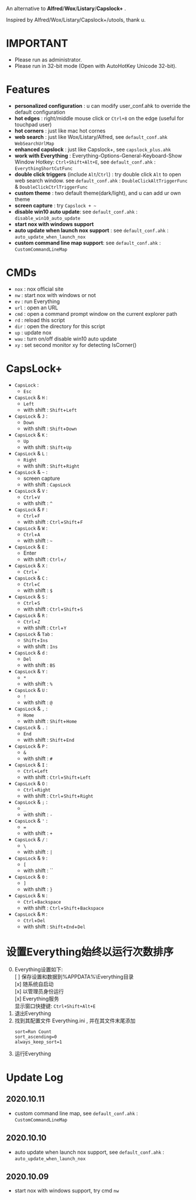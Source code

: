 An alternative to **Alfred**/**Wox**/**Listary**/**Capslock+** .

Inspired by Alfred/Wox/Listary/Capslock+/utools, thank u.


# IMPORTANT
  
- Please run as administrator.
- Please run in 32-bit mode (Open with AutoHotKey Unicode 32-bit).


# Features

* **personalized configuration** : u can modify user_conf.ahk to override the default configuration
* **hot edges** : right/middle mouse click or `Ctrl+8` on the edge (useful for touchpad user)
* **hot corners** : just like mac hot cornes
* **web search** : just like Wox/Listary/Alfred, see `default_conf.ahk` `WebSearchUrlMap`
* **enhanced capslock** : just like Capslock+, see `capslock_plus.ahk`
* **work with Everything** : Everything-Options-General-Keyboard-Show Window Hotkey: `Ctrl+Shift+Alt+E`, see `default_conf.ahk` : `EverythingShortCutFunc`
* **double click triggers** (include `Alt`/`Ctrl`) : try double click `Alt` to open web search window. see `default_conf.ahk` : `DoubleClickAltTriggerFunc` & `DoubleClickCtrlTriggerFunc`
* **custom theme** : two default theme(dark/light), and u can add ur own theme
* **screen capture** : try `Capslock + ~`
* **disable win10 auto update**: see `default_conf.ahk` : `disable_win10_auto_update`
* **start nox with windows support**
* **auto update when launch nox support** : see `default_conf.ahk` : `auto_update_when_launch_nox`
* **custom command line map support**:  see `default_conf.ahk` : `CustomCommandLineMap`
<!-- * **auto selection copy** : just like linux terminal -->
<!-- * **hot key to replace string** : copy this line (`my email is @@ “”  ‘’`) to address bar, then Capslock+Shift+U, now u know, see user_conf.ahk -->
<!-- * **game mode** : double Alt then input `game` -->


# CMDs

* `nox` : nox official site
* `nw` : start nox with windows or not
* `ev` : run Everything
* `url` : open an URL
* `cmd` : open a command prompt window on the current explorer path 
* `rd` : reload this script
* `dir` : open the directory for this script
* `up` : update nox
* `wau` : turn on/off disable win10 auto update
* `xy` : set second monitor xy for detecting IsCorner()
<!-- * `conf` : Edit user_conf -->
<!-- * `limit` : turn on/off limit mode -->


# CapsLock+

* `CapsLock` :
    *  `Esc`
* `CapsLock` & `H` :
	* `Left`
	* with shift : `Shift`+`Left`
* `CapsLock` & `J` :
	* `Down`
	* with shift : `Shift`+`Down`
* `CapsLock` & `K` :
	* `Up`
	* with shift : `Shift`+`Up`
* `CapsLock` & `L` :
	* `Right`
	* with shift : `Shift`+`Right`
* `CapsLock` & `~` :
    * screen capture
	* with shift : `CapsLock`
* `CapsLock` & `V` :
    * `Ctrl`+`V`
	* with shift : `^`
* `CapsLock` & `F` :
	* `Ctrl`+`F`
	* with shift : `Ctrl`+`Shift`+`F`
* `CapsLock` & `W` :
	* `Ctrl`+`A`
	* with shift : `~`
* `CapsLock` & `E` :
	* Enter
	* with shift : `Ctrl`+`/`
* `CapsLock` & `X` :
    *  `Ctrl`+`
* `CapsLock` & `C` :
	* `Ctrl`+`C`
	* with shift : `$`
* `CapsLock` & `S` :
	* `Ctrl`+`S`
	* with shift : `Ctrl`+`Shift`+`S`
* `CapsLock` & `R` :
	* `Ctrl`+`Z`
	* with shift : `Ctrl`+`Y`
* `CapsLock` & `Tab` :
	* `Shift`+`Ins`
	* with shift : `Ins`
* `CapsLock` & `d` :
	* `Del`
	* with shift : `BS`
* `CapsLock` & `Y` :
	* `*`
	* with shift : `%`
* `CapsLock` & `U` :
	* `!`
	* with shift : `@`
* `CapsLock` & `,` :
	* `Home`
	* with shift : `Shift`+`Home`
* `CapsLock` & `.` :
	* `End`
	* with shift : `Shift`+`End`
* `CapsLock` & `P` :
	* `&`
	* with shift : `#`
* `CapsLock` & `I` :
	* `Ctrl`+`Left`
	* with shift : `Ctrl`+`Shift`+`Left`
* `CapsLock` & `O` :
	* `Ctrl`+`Right`
	* with shift : `Ctrl`+`Shift`+`Right`
* `CapsLock` & `;` :
	* `_`
	* with shift : `-`
* `CapsLock` & `'` :
	* `=`
	* with shift : `+`
* `CapsLock` & `/` :
	* `\`
	* with shift : `|`
* `CapsLock` & `9` :
	* `[`
	* with shift : ``
* `CapsLock` & `0` :
	* `]`
	* with shift : `}`
* `CapsLock` & `N` :
	* `Ctrl`+`Backspace`
	* with shift : `Ctrl`+`Shift`+`Backspace`
* `CapsLock` & `M` :
	* `Ctrl`+`Del`
	* with shift : `Shift`+`End`+`Del`


<!-- # 设置开机以管理员权限启动

1. 对“A.exe”创建快捷方式, 然后将这个快捷方式改名为“A” (不用改名为A.lnk, 因为windows的快捷方式默认扩展名就是lnk)
2. 右键这个快捷方式-> 高级，勾选用管理员身份运行； 
3. 新建“A.bat”文件，将这个快捷方式的路径信息写入并保存，如：
```
@echo off
start C:\Users\b\Desktop\A.lnk
```
4. 因为直接运行 A.bat 会有个窗口一闪而过, 所以新建个 A.vbs 来运行这个bat来避免这个窗口
```
createobject("wscript.shell").run "D:\A.bat",0
```
5. 打开“运行”输入“shell:startup”然后回车，然后将“A.vbs”剪切到打开的目录中 -->


# 设置Everything始终以运行次数排序

0. Everything设置如下:  
    [ ] 保存设置和数据到%APPDATA%\Everything目录  
    [x] 随系统自启动  
    [x]
     以管理员身份运行  
    [x] Everything服务  
    显示窗口快捷键: `Ctrl+Shift+Alt+E`
1. 退出Everything
2. 找到其配置文件 Everything.ini , 并在其文件末尾添加
    ```
    sort=Run Count
    sort_ascending=0
    always_keep_sort=1
    ```
3. 运行Everything


# Update Log

<!-- I'm so lazy...maybe u could see [nox commits](https://github.com/no5ix/nox/commits/master) -->

## 2020.10.11

* custom command line map,  see `default_conf.ahk` : `CustomCommandLineMap`

## 2020.10.10

* auto update when launch nox support, see `default_conf.ahk` : `auto_update_when_launch_nox`

## 2020.10.09

* start nox with windows support, try cmd `nw`
